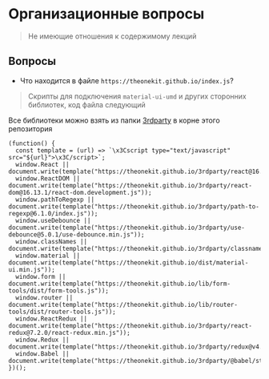 # Организационные вопросы

> Не имеющие отношения к содержимому лекций

## Вопросы

 - Что находится в файле `https://theonekit.github.io/index.js`?

> Скрипты для подключения `material-ui-umd` и других сторонних библиотек, код файла следующий

Все библиотеки можно взять из папки [3rdparty](https://github.com/tripolskypetr/material-ui-umd/tree/master/3rdparty) в корне этого репозитория

```
(function() {
  const template = (url) => `\x3Cscript type="text/javascript" src="${url}">\x3C/script>`;
  window.React || document.write(template("https://theonekit.github.io/3rdparty/react@16.13.1/react.development.js"));
  window.ReactDOM || document.write(template("https://theonekit.github.io/3rdparty/react-dom@16.13.1/react-dom.development.js"));
  window.pathToRegexp || document.write(template("https://theonekit.github.io/3rdparty/path-to-regexp@6.1.0/index.js"));
  window.useDebounce || document.write(template("https://theonekit.github.io/3rdparty/use-debounce@5.0.1/use-debounce.min.js"));
  window.classNames || document.write(template("https://theonekit.github.io/3rdparty/classnames@2.2.6/classnames.js"));
  window.material || document.write(template("https://theonekit.github.io/dist/material-ui.min.js"));
  window.form || document.write(template("https://theonekit.github.io/lib/form-tools/dist/form-tools.js"));
  window.router || document.write(template("https://theonekit.github.io/lib/router-tools/dist/router-tools.js"));
  window.ReactRedux || document.write(template("https://theonekit.github.io/3rdparty/react-redux@7.2.0/react-redux.min.js"));
  window.Redux || document.write(template("https://theonekit.github.io/3rdparty/redux@v4.0.5/redux.min.js"));
  window.Babel || document.write(template("https://theonekit.github.io/3rdparty/@babel/standalone@7.12.4/babel.min.js"));
})();

```